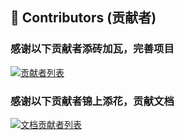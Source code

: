 ﻿---
home: true
heroImage: /icon.png
heroHeight: 800
heroText: WebApiClient
tagline: 高性能高可扩展性的声明式http客户端库
actions:
  - text: 快速开始 💡
    link: /guide/
    type: primary
  - text: Nuget安装
    link: /reference/nuget
    type: default
  - text: 旧版文档
    link: /old/
    type: default
  - text: 支持我们
    link: /reference/donate
    type: default
features:
  - title: 语义化声明
    details: ⛳ 客户端的开发，只需语义化的声明接口
  - title: 多样序列化
    details: 🛠 支持json、xml、form等序列化和其它自定义序列化方式
  - title: 裁剪与AOT
    details: 🤖 支持.NET8的代码完全裁剪和AOT发布。
  - title: 面向切面
    details: 🎉 支持多种拦截器、过滤器、日志、重试、缓存自定义等功能
  - title: 语法分析
    details: 🤔 提供接口声明的语法分析与提示，帮助开发者声明接口时避免使用不当的语法
  - title: 快速接入
    details: 🔒 支持OAuth2与token管理扩展包，方便实现身份认证和授权
  - title: 自动代码
    details: 💻 支持将本地或远程OpenApi文档解析生成WebApiClientCore接口代码的dotnet tool，简化接口声明的工作量
  - title: 性能强劲
    details: 🚀 在BenchmarkDotNet中，各种请求下性能和分配2.X倍领先于同类产品Refit  
footer: MIT Licensed | Copyright © WebApiClient.
---
## 👯 Contributors (贡献者)

### 感谢以下贡献者添砖加瓦，完善项目

<a href="https://github.com/dotnetcore/WebApiClient/graphs/contributors">
  <img src="https://contrib.rocks/image?repo=dotnetcore/WebApiClient" alt="贡献者列表" />
</a>

### 感谢以下贡献者锦上添花，贡献文档

<a href="https://github.com/WebApiClient/WebApiClientWiki/graphs/contributors">
  <img src="https://contrib.rocks/image?repo=WebApiClient/WebApiClientWiki" alt="文档贡献者列表" />
</a>
